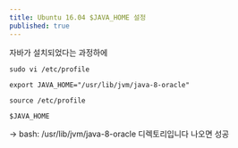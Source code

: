 ```yaml
---
title: Ubuntu 16.04 $JAVA_HOME 설정
published: true
---
```



자바가 설치되었다는 과정하에

```
sudo vi /etc/profile

export JAVA_HOME="/usr/lib/jvm/java-8-oracle"

source /etc/profile

$JAVA_HOME
```
-> bash: /usr/lib/jvm/java-8-oracle 디렉토리입니다 나오면 성공
